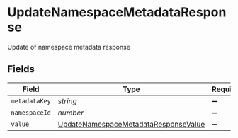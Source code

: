 # UpdateNamespaceMetadataResponse

Update of namespace metadata response


## Fields

| Field                                                                                               | Type                                                                                                | Required                                                                                            | Description                                                                                         |
| --------------------------------------------------------------------------------------------------- | --------------------------------------------------------------------------------------------------- | --------------------------------------------------------------------------------------------------- | --------------------------------------------------------------------------------------------------- |
| `metadataKey`                                                                                       | *string*                                                                                            | :heavy_minus_sign:                                                                                  | N/A                                                                                                 |
| `namespaceId`                                                                                       | *number*                                                                                            | :heavy_minus_sign:                                                                                  | N/A                                                                                                 |
| `value`                                                                                             | [UpdateNamespaceMetadataResponseValue](../../models/shared/updatenamespacemetadataresponsevalue.md) | :heavy_minus_sign:                                                                                  | N/A                                                                                                 |